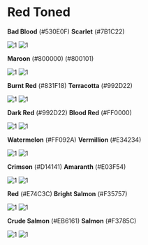 # Red Toned

**Bad Blood** (#530E0F) **Scarlet** (#7B1C22)

![1](https://fakeimg.pl/130x130/530e0f/?text=%20) ![1](https://fakeimg.pl/130x130/7B1C22/?text=%20)

**Maroon** (#800000) (#800101) <!-- Reverie's Color -->

![1](https://fakeimg.pl/130x130/800000/?text=%20) ![1](https://fakeimg.pl/130x130/800101/?text=%20)

**Burnt Red** (#831F18) **Terracotta** (#992D22)

![1](https://fakeimg.pl/130x130/831F18/?text=%20) ![1](https://fakeimg.pl/130x130/992D22/?text=%20)

**Dark Red** (#992D22) **Blood Red** (#FF0000)

![1](https://fakeimg.pl/130x130/992D22/?text=%20) ![1](https://fakeimg.pl/130x130/ff0000/?text=%20)

 **Watermelon** (#FF092A) <!-- Ace's Color --> **Vermillion** (#E34234)

![1](https://fakeimg.pl/130x130/FF092A/?text=%20) ![1](https://fakeimg.pl/130x130/E34234/?text=%20)

 **Crimson** (#D14141) **Amaranth** (#E03F54)

![1](https://fakeimg.pl/130x130/D14141/?text=%20) ![1](https://fakeimg.pl/130x130/E03F54/?text=%20)

 **Red** (#E74C3C) **Bright Salmon** (#F35757)

 ![1](https://fakeimg.pl/130x130/E74C3C/?text=%20) ![1](https://fakeimg.pl/130x130/F35757/?text=%20)

**Crude Salmon** (#EB6161) **Salmon** (#F3785C)

![1](https://fakeimg.pl/130x130/EB6161/?text=%20) ![1](https://fakeimg.pl/130x130/F3785C/?text=%20)
